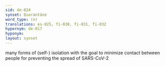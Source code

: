 ```yaml
---
sid: de-024
synset: Quarantäne
word_type: (n)
translations: es-025, fi-030, fi-031, fi-032
hypernym: de-017
hyponym: 
layout: synset
---
```

many forms of (self-) isolation with the goal to minimize contact between people for preventing the spread of SARS-CoV-2